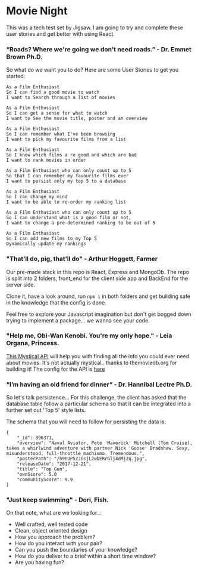 # Movie Night

This was a tech test set by Jigsaw. I am going to try and complete these user stories and get better with using React.

### “Roads? Where we're going we don't need roads.” - Dr. Emmet Brown Ph.D.

So what do we want you to do? Here are some User Stories to get you started:

```
As a Film Enthusiast
So I can find a good movie to watch
I want to Search through a list of movies
```

```
As a Film Enthusiast
So I can get a sense for what to watch
I want to See the movie title, poster and an overview
```

```
As a Film Enthusiast
So I can remember what I've been browsing
I want to pick my favourite films from a list
```

```
As a Film Enthusiast
So I know which films a re good and which are bad
I want to rank movies in order
```

```
As a Film Enthusiast who can only count up to 5
So that I can remember my favourite films ever
I want to persist only my top 5 to a database
```

```
As a Film Enthusiast
So I can change my mind
I want to be able to re-order my ranking list
```

```
As a Film Enthusiast who can only count up to 5
So I can understand what is a good film or not,
I want to change a pre-determined ranking to be out of 5
```

```
As a Film Enthusiast
So I can add new films to my Top 5
Dynamically update my rankings
```

### "That’ll do, pig, that’ll do" - Arthur Hoggett, Farmer

Our pre-made stack in this repo is React, Express and MongoDb. The repo is split into 2 folders, front_end for the client side app and BackEnd for the server side.

Clone it, have a look around, run `npm i` in both folders and get building safe in the knowledge that the config is done.

Feel free to explore your Javascript imagination but don't get bogged down trying to implement a package... we wanna see your code.

### "Help me, Obi-Wan Kenobi. You're my only hope." - Leia Organa, Princess.

[This Mystical API](https://www.themoviedb.org/documentation/api) will help you with finding all the info you could ever need about movies. It's not actually mystical.. thanks to themoviedb.org for building it! The config for the API is [here](./front-end/src/config.json)

### “I’m having an old friend for dinner” - Dr. Hannibal Lectre Ph.D.

So let's talk persistence... For this challenge, the client has asked that the database table follow a particular schema so that it can be integrated into a further set out 'Top 5' style lists.

The schema that you will need to follow for persisting the data is:

```
{
    "_id": 396371,
    "overview": "Naval Aviator, Pete 'Maverick' Mitchell (Tom Cruise), takes a whirlwind adventure with partner Nick 'Goose' Bradshaw. Sexy, misunderstood, full-throttle machismo. Tremendous.",
    "posterPath": "/h9hUP5ZJGsjL2wbERrGlj4dMjZq.jpg",
    "releaseDate": "2017-12-21",
    "title": "Top Gun",
    "ownScore": 5.0
    "communityScore": 9.9
}
```

### "Just keep swimming" - Dori, Fish.

On that note, what are we looking for...

* Well crafted, well tested code
* Clean, object oriented design
* How you approach the problem?
* How do you interact with your pair?
* Can you push the boundaries of your knowledge?
* How do you deliver to a brief within a short time window?
* Are you having fun?
